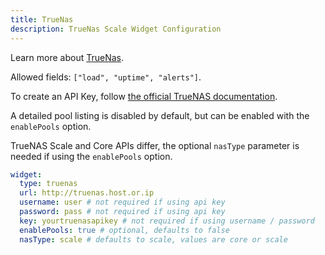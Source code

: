 ```yaml
---
title: TrueNas
description: TrueNas Scale Widget Configuration
---
```


Learn more about [TrueNas](https://www.truenas.com/).

Allowed fields: `["load", "uptime", "alerts"]`.

To create an API Key, follow [the official TrueNAS documentation](https://www.truenas.com/docs/scale/scaletutorials/toptoolbar/managingapikeys/).

A detailed pool listing is disabled by default, but can be enabled with the `enablePools` option.

TrueNAS Scale and Core APIs differ, the optional `nasType` parameter is needed if using the `enablePools` option.

```yaml
widget:
  type: truenas
  url: http://truenas.host.or.ip
  username: user # not required if using api key
  password: pass # not required if using api key
  key: yourtruenasapikey # not required if using username / password
  enablePools: true # optional, defaults to false
  nasType: scale # defaults to scale, values are core or scale
```
